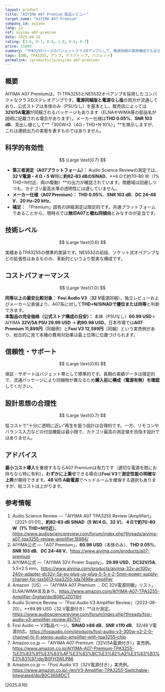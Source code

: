```yaml
---
layout: product
title: "AIYIMA A07 Premium 製品レビュー"
target_name: "AIYIMA A07 Premium"
company_id: aiyima
lang: ja
ref: aiyima-a07-premium
date: 2025-08-16
rating: [3.6, 0.7, 0.6, 1.0, 0.6, 0.7]
price: 11899
summary: "TPA3255ベースのバジェットクラスDアンプとして、電源同梱の実用構成でも妥当な測定性能を提供します"
tags: [D級, TPA3255, アンプ, デスクトップ, バジェット]
permalink: /products/ja/aiyima-a07-premium/
---
```

## 概要

AIYIMA A07 Premiumは、TI TPA3255とNE5532オペアンプを採用したコンパクトなクラスDステレオアンプです。**電源同梱版と電源なし版**の両方が流通しており、公式ストアは本体のみ（PSUなし）を基本とし、販売店によっては**32V/5A電源**が同梱されるパッケージもあります（ELNAやWIMA等の部品名が説明に記載される場合があります）。メーカー仕様は**THD 0.05%**、**SNR 103 dB**、見出し値として**「300W×2（4Ω・THD+N 10%）」**を掲示しますが、これは連続出力の実態を表すものではありません。

## 科学的有効性

$$ \Large \text{0.7} $$

- **第三者測定（A07プラットフォーム）：** Audio Science Reviewの測定では、**32 V電源・4 Ω・5 W**時に**約82–83 dBのSINAD**、**4 Ωで約70–80 W（1% THD+N付近、両ch駆動）**の出力が確認されています。問題域は回避しつつも、カテゴリ最高水準の透明性には達していません。  
- **メーカー仕様（A07 Premium）：** **THD 0.05%**、**SNR 103 dB**、**DC 24–48 V**、**20 Hz–20 kHz**。  
- **補足：** 「Premium」固有の詳細測定は限定的です。共通プラットフォームであることから、現時点では**無印A07と概ね同傾向**とみなすのが妥当です。

## 技術レベル

$$ \Large \text{0.6} $$

実績あるTPA3255の標準的実装です。NE5532の前段、ソケット式オペアンプなどの拡張性はあるものの、革新的というより堅実な構成です。

## コストパフォーマンス

$$ \Large \text{1.0} $$

**同等以上の最安比較対象：** **Fosi Audio V3**（**32 V**電源同梱）。独立レビューおよびメーカー公表値より、A07系に対して**THD+N/SINADで優位または同等**と判断できます。  
**本製品の完全価格（公式ストア構成の目安）：** 本体（PSUなし）**60.99 USD**＋AIYIMA **32V/5A PSU 29.99 USD** → **約90.98 USD**。日本市場では**A07 Premium 11,899円**（同梱例）と**Fosi V3 12,599円**（同梱）という実売例があり、総合的に見て本機の費用対効果は最上位帯に位置づけられます。

## 信頼性・サポート

$$ \Large \text{0.6} $$

保証・サポートはバジェット帯として標準的です。長期の実績データは限定的で、流通パッケージにより同梱物が異なるため**購入前に構成（電源有無）を確認**してください。

## 設計思想の合理性

$$ \Large \text{0.7} $$

低コストで“十分に透明に近い”再生を狙う設計は合理的です。一方、リモコンやバランス入力などの付加機能は最小限で、カテゴリ最高の測定値を目指す設計ではありません。

## アドバイス

**最小コスト導入**を重視するならA07 Premiumは有力です（適切な電源を既にお持ちなら特に有利）。**わずかに上乗せ**できる場合は**Fosi V3**で**測定性能の明確な上昇**が期待できます。**48 V/5 A級電源**でヘッドルームを確保する選択もありますが、総コストは上がります。

## 参考情報

1. Audio Science Review —「AIYIMA A07 TPA3255 Review (Amplifier)」（2021-01-01）。**約82–83 dB SINAD（5 W/4 Ω、32 V）**、**4 Ωで約70–80 W（1% THD+N付近）**。https://www.audiosciencereview.com/forum/index.php?threads/aiyima-a07-tpa3255-review-amplifier.18984/  
2. AIYIMA公式 —「A07 Premium」。**60.99 USD**（本体のみ）、**THD 0.05%**、**SNR 103 dB**、**DC 24–48 V**。https://www.aiyima.com/products/a07-premium  
3. AIYIMA公式 —「AIYIMA 32V Power Supply」。**29.99 USD**、**DC32V/5A**、5.5×2.5 mm。https://www.aiyima.com/products/aiyima-32v-ac100v-240v-adapter-dc32v-5a-eu-plug-us-plug-5-5-x-2-5mm-power-supply-charger-for-tas5613-tpa3255-tda7498e-amplifier  
4. Amazon（US）—「AIYIMA A07 Premium … DC 32V電源同梱」リスト。ELNA/WIMA言及あり。https://www.amazon.com/AIYIMA-A07-TPA3255-Amplifier-Digital/dp/B08CJZGT6H  
5. Audio Science Review —「Fosi Audio V3 Amplifier Review」（2023-06-20）。**89.99 USD（32 V電源付き）**ほか測定。https://www.audiosciencereview.com/forum/index.php?threads/fosi-audio-v3-amplifier-review.45757/  
6. Fosi Audio — V3製品ページ。**SINAD ≥88 dB**、**SNR ≥110 dB**、32/48 V電源対応。https://fosiaudio.com/products/fosi-audio-v3-300w-x2-2-0-channel-hi-fi-stereo-audio-amplifier-with-tpa3255-chip  
7. Amazon.co.jp —「AIYIMA A07 Premium（32V/5A電源付き）」実売例。https://www.amazon.co.jp/AIYIMA-A07-Premium-TPA3255-%E3%83%91%E3%83%AF%E3%83%BC%E3%82%A2%E3%83%B3%E3%83%97/dp/B0FH3WLP86  
8. Amazon.co.jp —「Fosi Audio V3（32V電源付き）」実売例。https://www.amazon.co.jp/-/en/V3-Amplifier-TPA3255-Switchable-Integrated/dp/B0C36S8DCT

(2025.8.16)

